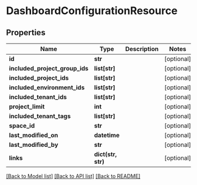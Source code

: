 # DashboardConfigurationResource

## Properties
Name | Type | Description | Notes
------------ | ------------- | ------------- | -------------
**id** | **str** |  | [optional] 
**included_project_group_ids** | **list[str]** |  | [optional] 
**included_project_ids** | **list[str]** |  | [optional] 
**included_environment_ids** | **list[str]** |  | [optional] 
**included_tenant_ids** | **list[str]** |  | [optional] 
**project_limit** | **int** |  | [optional] 
**included_tenant_tags** | **list[str]** |  | [optional] 
**space_id** | **str** |  | [optional] 
**last_modified_on** | **datetime** |  | [optional] 
**last_modified_by** | **str** |  | [optional] 
**links** | **dict(str, str)** |  | [optional] 

[[Back to Model list]](../README.md#documentation-for-models) [[Back to API list]](../README.md#documentation-for-api-endpoints) [[Back to README]](../README.md)


